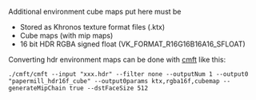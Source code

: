 Additional environment cube maps put here must be 
- Stored as Khronos texture format files (.ktx)
- Cube maps (with mip maps)
- 16 bit HDR RGBA signed float (VK_FORMAT_R16G16B16A16_SFLOAT)

Converting hdr environment maps can be done with [cmft](https://github.com/dariomanesku/cmft) like this:

```./cmft/cmft --input "xxx.hdr" --filter none --outputNum 1 --output0 "papermill_hdr16f_cube" --output0params ktx,rgba16f,cubemap --generateMipChain true --dstFaceSize 512```

